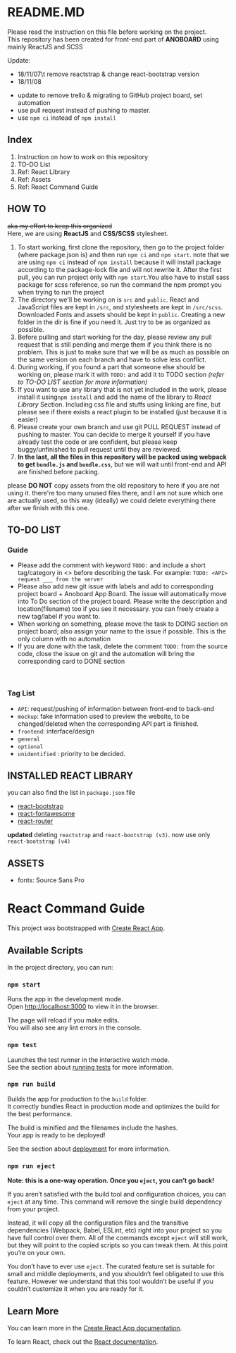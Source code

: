 # README.MD
Please read the instruction on this file before working on the project.
<br>
This repository has been created for front-end part of **ANOBOARD** using mainly ReactJS and SCSS

Update:
- 18/11/07\t remove reactstrap & change react-bootstrap version
- 18/11/08
* update to remove trello & migrating to GitHub project board, set automation
* use pull request instead of pushing to master.
* use `npm ci` instead of `npm install`

## Index
1. Instruction on how to work on this repository
2. TO-DO List
3. Ref: React Library
4. Ref: Assets
5. Ref: React Command Guide


## HOW TO
~~aka my effort to keep this organized~~<br>
Here, we are using **ReactJS** and **CSS/SCSS** stylesheet.

1. To start working, first clone the repository, then go to the project folder (where package.json is) and then run `npm ci` and `npm start`. note that we are using `npm ci` instead of `npm install` because it will install package according to the package-lock file and will not rewrite it. After the first pull, you can run project only with `npm start`.You also have to install sass package for scss reference, so run the command the npm prompt you when trying to run the project
2. The directory we'll be working on is `src` and `public`. React and JavaScript files are kept in `/src`, and stylesheets are kept in `/src/scss`. Downloaded Fonts and assets should be kept in `public`. Creating a new folder in the dir is fine if you need it. Just try to be as organized as possible.
3. Before pulling and start working for the day, please review any pull request that is still pending and merge them if you think there is no problem. This is just to make sure that we will be as much as possible on the same version on each branch and have to solve less conflict.
4. During working, if you found a part that someone else should be working on, please mark it with `TODO:` and add it to TODO section *(refer to TO-DO LIST section for more information)*
5. If you want to use any library that is not yet included in the work, please install it using`npm install` and add the name of the library to *React Library* Section. Including css file and stuffs using linking are fine, but please see if there exists a react plugin to be installed (just because it is easier)<br>
6. Please create your own branch and use git PULL REQUEST instead of pushing to master. You can decide to merge it yourself if you have already test the code or are confident, but please keep buggy/unfinished to pull request until they are reviewed.
7. **In the last, all the files in this repository will be packed using webpack to get `bundle.js` and `bundle.css`**, but we will wait until front-end and API are finished before packing.

please **DO NOT** copy assets from the old repository to here if you are not using it. there're too many unused files there, and I am not sure which one are actually used, so this way (ideally) we could delete everything there after we finish with this one.

## TO-DO LIST
### Guide
- Please add the comment with keyword `TODO:` and include a short tag/category in <> before describing the task. For example:
`TODO: <API> request ___ from the server`
- Please also add new git issue with labels and add to corresponding project board + Anoboard App Board. The issue will automatically move into To Do section of the project board. Please write the description and location(filename) too if you see it necessary. you can freely create a new tag/label if you want to.
- When working on something, please move the task to DOING section on project board; also assign your name to the issue if possible. This is the only column with no automation
- If you are done with the task, delete the comment `TODO:` from the source code, close the issue on git and the automation will bring the corresponding card to DONE section
<br>


### Tag List
- `API`: request/pushing of information between front-end to back-end
- `mockup`: fake information used to preview the website, to be changed/deleted
when the corresponding API part is finished.
- `frontend`: interface/design
- `general`
- `optional`
- `unidentified` : priority to be decided.

## INSTALLED REACT LIBRARY

you can also find the list in `package.json` file
- [react-bootstrap](https://react-bootstrap.netlify.com)
- [react-fontawesome](https://fontawesome.com)
- [react-router](https://reacttraining.com/react-router/core/guides/philosophy)

**updated** deleting `reactstrap` and `react-bootstrap (v3)`. now use only `react-bootstrap (v4)`

## ASSETS
- fonts: Source Sans Pro

# React Command Guide

This project was bootstrapped with [Create React App](https://github.com/facebook/create-react-app).

## Available Scripts

In the project directory, you can run:

### `npm start`

Runs the app in the development mode.<br>
Open [http://localhost:3000](http://localhost:3000) to view it in the browser.

The page will reload if you make edits.<br>
You will also see any lint errors in the console.

### `npm test`

Launches the test runner in the interactive watch mode.<br>
See the section about [running tests](https://facebook.github.io/create-react-app/docs/running-tests) for more information.

### `npm run build`

Builds the app for production to the `build` folder.<br>
It correctly bundles React in production mode and optimizes the build for the best performance.

The build is minified and the filenames include the hashes.<br>
Your app is ready to be deployed!

See the section about [deployment](https://facebook.github.io/create-react-app/docs/deployment) for more information.

### `npm run eject`

**Note: this is a one-way operation. Once you `eject`, you can’t go back!**

If you aren’t satisfied with the build tool and configuration choices, you can `eject` at any time. This command will remove the single build dependency from your project.

Instead, it will copy all the configuration files and the transitive dependencies (Webpack, Babel, ESLint, etc) right into your project so you have full control over them. All of the commands except `eject` will still work, but they will point to the copied scripts so you can tweak them. At this point you’re on your own.

You don’t have to ever use `eject`. The curated feature set is suitable for small and middle deployments, and you shouldn’t feel obligated to use this feature. However we understand that this tool wouldn’t be useful if you couldn’t customize it when you are ready for it.

## Learn More

You can learn more in the [Create React App documentation](https://facebook.github.io/create-react-app/docs/getting-started).

To learn React, check out the [React documentation](https://reactjs.org/).
